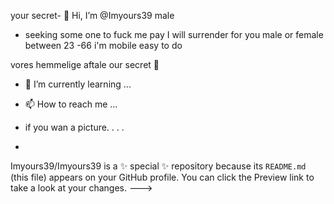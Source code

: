 your secret- 👋 Hi, I’m @Imyours39 male
- seeking some one to fuck me
pay I will surrender for you
male or female between 23 -66
i'm mobile
easy to do

vores hemmelige aftale
our secret 🤫
- 🌱 I’m currently learning ...
  
- 📫 How to reach me ...
- if you wan a picture. . . .
- 
Imyours39/Imyours39 is a ✨ special ✨ repository because its `README.md` (this file) appears on your GitHub profile.
You can click the Preview link to take a look at your changes.
--->
